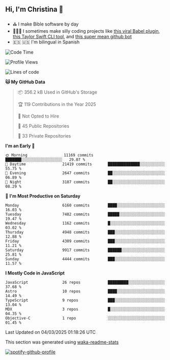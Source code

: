 ## Hi, I'm Christina 👋

- ⛪️ I make Bible software by day
- 👩🏼‍💻 I sometimes make silly coding projects like [this viral Babel plugin](https://www.instagram.com/reel/Cxvwz76vBus/), [this Taylor Swift CLI tool](https://github.com/christina-de-martinez/swift-commits), and [this super mean github bot](https://github.com/christina-de-martinez/roast-my-code)
- 🇪🇸 🇺🇸 I'm bilingual in Spanish

<!--START_SECTION:waka-->
![Code Time](http://img.shields.io/badge/Code%20Time-100%20hrs%2048%20mins-blue)

![Profile Views](http://img.shields.io/badge/Profile%20Views-0-blue)

![Lines of code](https://img.shields.io/badge/From%20Hello%20World%20I%27ve%20Written-24.4%20million%20lines%20of%20code-blue)

**🐱 My GitHub Data** 

> 📦 356.2 kB Used in GitHub's Storage 
 > 
> 🏆 119 Contributions in the Year 2025
 > 
> 🚫 Not Opted to Hire
 > 
> 📜 45 Public Repositories 
 > 
> 🔑 33 Private Repositories 
 > 
**I'm an Early 🐤** 

```text
🌞 Morning                11169 commits       ███████░░░░░░░░░░░░░░░░░░   29.07 % 
🌆 Daytime                21419 commits       ██████████████░░░░░░░░░░░   55.75 % 
🌃 Evening                2647 commits        ██░░░░░░░░░░░░░░░░░░░░░░░   06.89 % 
🌙 Night                  3187 commits        ██░░░░░░░░░░░░░░░░░░░░░░░   08.29 % 
```
📅 **I'm Most Productive on Saturday** 

```text
Monday                   6160 commits        ████░░░░░░░░░░░░░░░░░░░░░   16.03 % 
Tuesday                  7482 commits        █████░░░░░░░░░░░░░░░░░░░░   19.47 % 
Wednesday                1162 commits        █░░░░░░░░░░░░░░░░░░░░░░░░   03.02 % 
Thursday                 4948 commits        ███░░░░░░░░░░░░░░░░░░░░░░   12.88 % 
Friday                   4309 commits        ███░░░░░░░░░░░░░░░░░░░░░░   11.21 % 
Saturday                 9917 commits        ██████░░░░░░░░░░░░░░░░░░░   25.81 % 
Sunday                   4444 commits        ███░░░░░░░░░░░░░░░░░░░░░░   11.57 % 
```


**I Mostly Code in JavaScript** 

```text
JavaScript               26 repos            █████████░░░░░░░░░░░░░░░░   37.68 % 
Astro                    10 repos            ████░░░░░░░░░░░░░░░░░░░░░   14.49 % 
TypeScript               9 repos             ███░░░░░░░░░░░░░░░░░░░░░░   13.04 % 
MDX                      3 repos             █░░░░░░░░░░░░░░░░░░░░░░░░   04.35 % 
Objective-C              1 repo              ░░░░░░░░░░░░░░░░░░░░░░░░░   01.45 % 
```




 Last Updated on 04/03/2025 01:18:26 UTC
<!--END_SECTION:waka-->

This section was generated using [waka-readme-stats](https://github.com/anmol098/waka-readme-stats)

[![spotify-github-profile](https://spotify-github-profile.kittinanx.com/api/view?uid=1228436873&cover_image=true&theme=default&show_offline=false&background_color=121212&interchange=false&bar_color=53b14f&bar_color_cover=false)](https://spotify-github-profile.kittinanx.com/api/view?uid=1228436873&redirect=true)